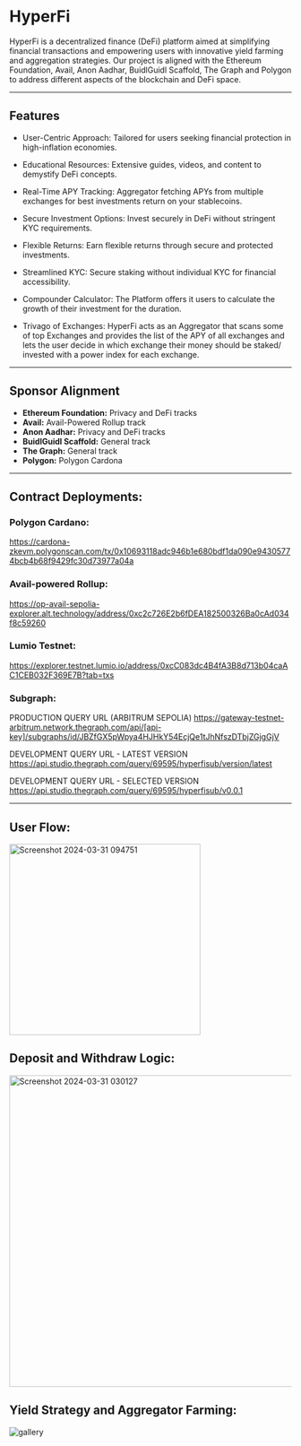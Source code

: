 # HyperFi

HyperFi is a decentralized finance (DeFi) platform aimed at simplifying financial transactions and empowering users with innovative yield farming and aggregation strategies. Our project is aligned with the Ethereum Foundation, Avail, Anon Aadhar, BuidlGuidl Scaffold, The Graph and Polygon to address different aspects of the blockchain and DeFi space.

---

## Features

- User-Centric Approach: Tailored for users seeking financial protection in high-inflation economies.

- Educational Resources: Extensive guides, videos, and content to demystify DeFi concepts.

- Real-Time APY Tracking: Aggregator fetching APYs from multiple exchanges for best investments return on your stablecoins.

- Secure Investment Options: Invest securely in DeFi without stringent KYC requirements.

- Flexible Returns: Earn flexible returns through secure and protected investments.

- Streamlined KYC: Secure staking without individual KYC for financial accessibility.

- Compounder Calculator: The Platform offers it users to calculate the growth of their investment for the duration.

- Trivago of Exchanges: HyperFi acts as an Aggregator that scans some of top  Exchanges and provides the list of the APY of all exchanges and lets the user decide in which exchange their money should be staked/ invested with a power index for each exchange.

---

## Sponsor Alignment

- **Ethereum Foundation:** Privacy and DeFi tracks
- **Avail:** Avail-Powered Rollup track
- **Anon Aadhar:** Privacy and DeFi tracks
- **BuidlGuidl Scaffold:** General track
- **The Graph:** General track
- **Polygon:** Polygon Cardona

---

## Contract Deployments:

### Polygon Cardano: 
https://cardona-zkevm.polygonscan.com/tx/0x10693118adc946b1e680bdf1da090e94305774bcb4b68f9429fc30d73977a04a
 
### Avail-powered Rollup:
https://op-avail-sepolia-explorer.alt.technology/address/0xc2c726E2b6fDEA182500326Ba0cAd034f8c59260

### Lumio Testnet:
https://explorer.testnet.lumio.io/address/0xcC083dc4B4fA3B8d713b04caAC1CEB032F369E7B?tab=txs

### Subgraph:
PRODUCTION QUERY URL (ARBITRUM SEPOLIA)
https://gateway-testnet-arbitrum.network.thegraph.com/api/[api-key]/subgraphs/id/JBZfGX5pWpya4HJHkY54EcjQe1tJhNfszDTbjZGjgGjV⁠

DEVELOPMENT QUERY URL - LATEST VERSION
https://api.studio.thegraph.com/query/69595/hyperfisub/version/latest⁠

DEVELOPMENT QUERY URL - SELECTED VERSION
https://api.studio.thegraph.com/query/69595/hyperfisub/v0.0.1⁠

---

## User Flow:
<img width="341" alt="Screenshot 2024-03-31 094751" src="https://github.com/CodeBlocker52/HyperFi/assets/69464744/99406b1c-d8d9-425c-b1f0-e0a8675e0602">

## Deposit and Withdraw Logic:
<img width="556" alt="Screenshot 2024-03-31 030127" src="https://github.com/CodeBlocker52/HyperFi/assets/69464744/4e3cb7d7-879c-4c25-92f6-11d432901bd1">

## Yield Strategy and Aggregator Farming:
![gallery](https://github.com/CodeBlocker52/HyperFi/assets/69464744/5e668462-2bd2-4a9c-9b65-3e9dbcba17f3)
